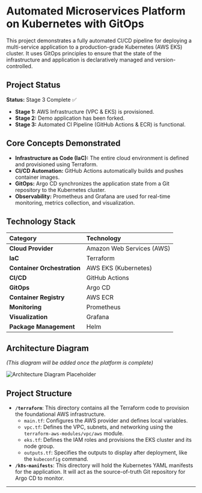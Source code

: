 # Automated Microservices Platform on Kubernetes with GitOps

This project demonstrates a fully automated CI/CD pipeline for deploying a multi-service application to a production-grade Kubernetes (AWS EKS) cluster. It uses GitOps principles to ensure that the state of the infrastructure and application is declaratively managed and version-controlled.

## Project Status

**Status:** Stage 3 Complete ✅
-   **Stage 1:** AWS Infrastructure (VPC & EKS) is provisioned.
-   **Stage 2:** Demo application has been forked.
-   **Stage 3:** Automated CI Pipeline (GitHub Actions & ECR) is functional.

## Core Concepts Demonstrated

-   **Infrastructure as Code (IaC):** The entire cloud environment is defined and provisioned using Terraform.
-   **CI/CD Automation:** GitHub Actions automatically builds and pushes container images.
-   **GitOps:** Argo CD synchronizes the application state from a Git repository to the Kubernetes cluster.
-   **Observability:** Prometheus and Grafana are used for real-time monitoring, metrics collection, and visualization.

## Technology Stack

| Category | Technology |
| :--- | :--- |
| **Cloud Provider** | Amazon Web Services (AWS) |
| **IaC** | Terraform |
| **Container Orchestration** | AWS EKS (Kubernetes) |
| **CI/CD** | GitHub Actions |
| **GitOps** | Argo CD |
| **Container Registry**| AWS ECR |
| **Monitoring** | Prometheus |
| **Visualization**| Grafana |
| **Package Management**| Helm |


## Architecture Diagram

*(This diagram will be added once the platform is complete)*

![Architecture Diagram Placeholder](https://via.placeholder.com/800x450.png?text=Architecture%20Diagram%20Coming%20Soon)

## Project Structure

-   **`/terraform`**: This directory contains all the Terraform code to provision the foundational AWS infrastructure.
    -   `main.tf`: Configures the AWS provider and defines local variables.
    -   `vpc.tf`: Defines the VPC, subnets, and networking using the `terraform-aws-modules/vpc/aws` module.
    -   `eks.tf`: Defines the IAM roles and provisions the EKS cluster and its node group.
    -   `outputs.tf`: Specifies the outputs to display after deployment, like the `kubeconfig` command.
-   **`/k8s-manifests`**: This directory will hold the Kubernetes YAML manifests for the application. It will act as the source-of-truth Git repository for Argo CD to monitor.

---